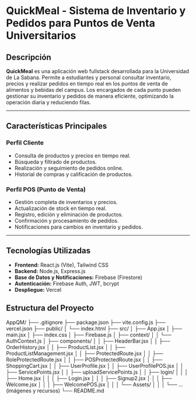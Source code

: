 # QuickMeal - Sistema de Inventario y Pedidos para Puntos de Venta Universitarios

## Descripción

**QuickMeal** es una aplicación web fullstack desarrollada para la Universidad de La Sabana. Permite a estudiantes y personal consultar inventario, precios y realizar pedidos en tiempo real en los puntos de venta de alimentos y bebidas del campus. Los encargados de cada punto pueden gestionar su inventario y pedidos de manera eficiente, optimizando la operación diaria y reduciendo filas.

---

## Características Principales

### Perfil Cliente
- Consulta de productos y precios en tiempo real.
- Búsqueda y filtrado de productos.
- Realización y seguimiento de pedidos online.
- Historial de compras y calificación de productos.

### Perfil POS (Punto de Venta)
- Gestión completa de inventarios y precios.
- Actualización de stock en tiempo real.
- Registro, edición y eliminación de productos.
- Confirmación y procesamiento de pedidos.
- Notificaciones para cambios en inventario y pedidos.

---

## Tecnologías Utilizadas

- **Frontend:** React.js (Vite), Tailwind CSS
- **Backend:** Node.js, Express.js
- **Base de Datos y Notificaciones:** Firebase (Firestore)
- **Autenticación:** Firebase Auth, JWT, bcrypt
- **Despliegue:** Vercel

## Estructura del Proyecto 
AppQM/
├── .gitignore
├── package.json
├── vite.config.js
├── vercel.json
├── public/
│   └── index.html
├── src/
│   ├── App.jsx
│   ├── main.jsx
│   ├── index.css
│   ├── Firebase.js
│   ├── context/
│   │   └── AuthContext.js
│   ├── components/
│   │   ├── HeaderBar.jsx
│   │   ├── OrderHistory.jsx
│   │   ├── ProductList.jsx
│   │   ├── ProductListManagement.jsx
│   │   ├── ProtectedRoute.jsx
│   │   ├── RoleProtectedRoute.jsx
│   │   ├── POSProtectedRoute.jsx
│   │   ├── ShoppingCart.jsx
│   │   ├── UserProfile.jsx
│   │   ├── UserProfilePOS.jsx
│   │   ├── ServicePoints.jsx
│   │   ├── uploadServicePoints.js
│   │   ├── login/
│   │   │   ├── Home.jsx
│   │   │   ├── Login.jsx
│   │   │   ├── Signup2.jsx
│   │   │   ├── Welcome.jsx
│   │   │   ├── WelcomePOS.jsx
│   │   │   └── Assets/
│   │   │       └── ... (imágenes y recursos)
└── README.md
